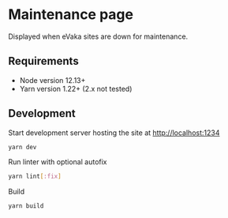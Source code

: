 <!--
SPDX-FileCopyrightText: 2017-2020 City of Espoo

SPDX-License-Identifier: LGPL-2.1-or-later
-->

# Maintenance page

Displayed when eVaka sites are down for maintenance.

## Requirements

- Node version 12.13+
- Yarn version 1.22+ (2.x not tested)

## Development

Start development server hosting the site at <http://localhost:1234>

```sh
yarn dev
```

Run linter with optional autofix

```sh
yarn lint[:fix]
```

Build

```sh
yarn build
```
